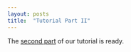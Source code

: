 ```yaml
---
layout: posts
title:  "Tutorial Part II"
---
```


The [second part](/documentation/tutorial/PartII) of our tutorial is ready.
